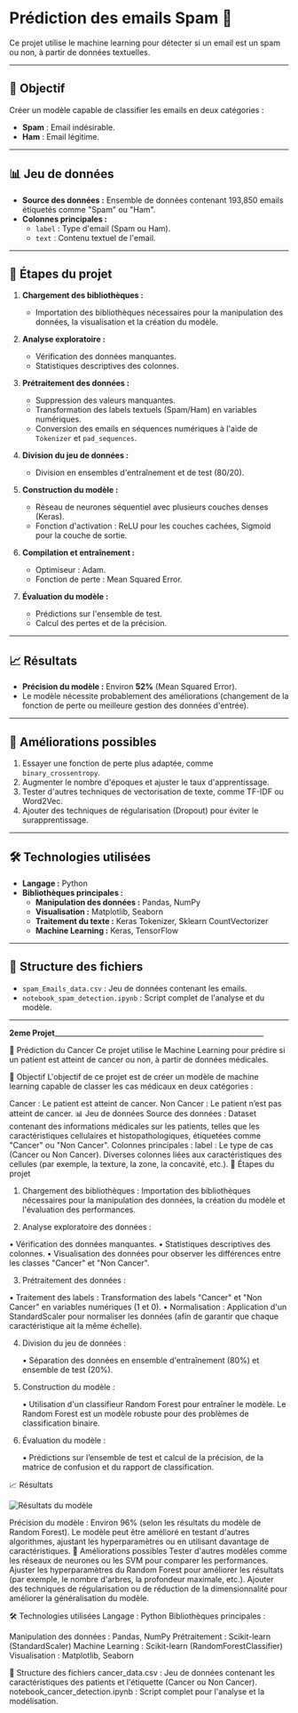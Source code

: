 # Prédiction des emails Spam 📧

Ce projet utilise le machine learning pour détecter si un email est un spam ou non, à partir de données textuelles. 

---

## 📝 Objectif

Créer un modèle capable de classifier les emails en deux catégories : 
- **Spam** : Email indésirable.
- **Ham** : Email légitime.

---

## 📊 Jeu de données

- **Source des données :** Ensemble de données contenant 193,850 emails étiquetés comme "Spam" ou "Ham".
- **Colonnes principales :**
  - `label` : Type d'email (Spam ou Ham).
  - `text` : Contenu textuel de l'email.

---

## 🔧 Étapes du projet

1. **Chargement des bibliothèques :**
   - Importation des bibliothèques nécessaires pour la manipulation des données, la visualisation et la création du modèle.

2. **Analyse exploratoire :**
   - Vérification des données manquantes.
   - Statistiques descriptives des colonnes.

3. **Prétraitement des données :**
   - Suppression des valeurs manquantes.
   - Transformation des labels textuels (Spam/Ham) en variables numériques.
   - Conversion des emails en séquences numériques à l'aide de `Tokenizer` et `pad_sequences`.

4. **Division du jeu de données :**
   - Division en ensembles d'entraînement et de test (80/20).

5. **Construction du modèle :**
   - Réseau de neurones séquentiel avec plusieurs couches denses (Keras).
   - Fonction d'activation : ReLU pour les couches cachées, Sigmoid pour la couche de sortie.

6. **Compilation et entraînement :**
   - Optimiseur : Adam.
   - Fonction de perte : Mean Squared Error.

7. **Évaluation du modèle :**
   - Prédictions sur l'ensemble de test.
   - Calcul des pertes et de la précision.

---

## 📈 Résultats

- **Précision du modèle :** Environ **52%** (Mean Squared Error).
- Le modèle nécessite probablement des améliorations (changement de la fonction de perte ou meilleure gestion des données d'entrée).

---

## 🚀 Améliorations possibles

1. Essayer une fonction de perte plus adaptée, comme `binary_crossentropy`.
2. Augmenter le nombre d'époques et ajuster le taux d'apprentissage.
3. Tester d'autres techniques de vectorisation de texte, comme TF-IDF ou Word2Vec.
4. Ajouter des techniques de régularisation (Dropout) pour éviter le surapprentissage.

---

## 🛠️ Technologies utilisées

- **Langage :** Python
- **Bibliothèques principales :**
  - **Manipulation des données :** Pandas, NumPy
  - **Visualisation :** Matplotlib, Seaborn
  - **Traitement du texte :** Keras Tokenizer, Sklearn CountVectorizer
  - **Machine Learning :** Keras, TensorFlow

---

## 📂 Structure des fichiers

- `spam_Emails_data.csv` : Jeu de données contenant les emails.
- `notebook_spam_detection.ipynb` : Script complet de l'analyse et du modèle.

---





____________________________2eme Projet_______________________________________________________________________________________


🦠 Prédiction du Cancer
Ce projet utilise le Machine Learning pour prédire si un patient est atteint de cancer ou non, à partir de données médicales.

📝 Objectif
L'objectif de ce projet est de créer un modèle de machine learning capable de classer les cas médicaux en deux catégories :

Cancer : Le patient est atteint de cancer.
Non Cancer : Le patient n’est pas atteint de cancer.
📊 Jeu de données
Source des données : Dataset contenant des informations médicales sur les patients, telles que les caractéristiques cellulaires et histopathologiques, étiquetées comme "Cancer" ou "Non Cancer".
Colonnes principales :
label : Le type de cas (Cancer ou Non Cancer).
Diverses colonnes liées aux caractéristiques des cellules (par exemple, la texture, la zone, la concavité, etc.).
🔧 Étapes du projet
1) Chargement des bibliothèques :
Importation des bibliothèques nécessaires pour la manipulation des données, la création du modèle et l'évaluation des performances.




2) Analyse exploratoire des données :

• Vérification des données manquantes.
• Statistiques descriptives des colonnes.
• Visualisation des données pour observer les différences entre les classes "Cancer" et "Non Cancer".


3) Prétraitement des données :

• Traitement des labels : Transformation des labels "Cancer" et "Non Cancer" en variables numériques (1 et 0).
• Normalisation : Application d'un StandardScaler pour normaliser les données (afin de garantir que chaque caractéristique ait la même échelle).




4) Division du jeu de données :

    • Séparation des données en ensemble d'entraînement (80%) et ensemble de test (20%).

5) Construction du modèle :

    • Utilisation d'un classifieur Random Forest pour entraîner le modèle. Le Random Forest est un modèle robuste pour des problèmes de classification binaire.


6) Évaluation du modèle :

   • Prédictions sur l’ensemble de test et calcul de la précision, de la matrice de confusion et du rapport de classification.



📈 Résultats

![Résultats du modèle](images/results.png)

Précision du modèle : Environ 96% (selon les résultats du modèle de Random Forest).
Le modèle peut être amélioré en testant d'autres algorithmes, ajustant les hyperparamètres ou en utilisant davantage de caractéristiques.
🚀 Améliorations possibles
Tester d'autres modèles comme les réseaux de neurones ou les SVM pour comparer les performances.
Ajuster les hyperparamètres du Random Forest pour améliorer les résultats (par exemple, le nombre d'arbres, la profondeur maximale, etc.).
Ajouter des techniques de régularisation ou de réduction de la dimensionnalité pour améliorer la généralisation du modèle.


🛠️ Technologies utilisées
Langage : Python
Bibliothèques principales :

Manipulation des données : Pandas, NumPy
Prétraitement : Scikit-learn (StandardScaler)
Machine Learning : Scikit-learn (RandomForestClassifier)
Visualisation : Matplotlib, Seaborn

📂 Structure des fichiers
cancer_data.csv : Jeu de données contenant les caractéristiques des patients et l'étiquette (Cancer ou Non Cancer).
notebook_cancer_detection.ipynb : Script complet pour l'analyse et la modélisation.



